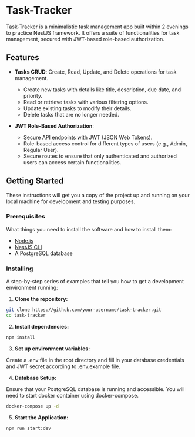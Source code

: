 # Task-Tracker

Task-Tracker is a minimalistic task management app built within 2 evenings to practice NestJS framework. It offers a suite of functionalities for task management, secured with JWT-based role-based authorization.

## Features

- **Tasks CRUD**: Create, Read, Update, and Delete operations for task management.

  - Create new tasks with details like title, description, due date, and priority.
  - Read or retrieve tasks with various filtering options.
  - Update existing tasks to modify their details.
  - Delete tasks that are no longer needed.

- **JWT Role-Based Authorization**:
  - Secure API endpoints with JWT (JSON Web Tokens).
  - Role-based access control for different types of users (e.g., Admin, Regular User).
  - Secure routes to ensure that only authenticated and authorized users can access certain functionalities.

## Getting Started

These instructions will get you a copy of the project up and running on your local machine for development and testing purposes.

### Prerequisites

What things you need to install the software and how to install them:

- [Node.js](https://nodejs.org/en/)
- [NestJS CLI](https://docs.nestjs.com/cli/overview)
- A PostgreSQL database

### Installing

A step-by-step series of examples that tell you how to get a development environment running:

1. **Clone the repository:**

```bash
git clone https://github.com/your-username/task-tracker.git
cd task-tracker
```

2. **Install dependencies:**

```bash
npm install
```

3. **Set up environment variables:**

Create a .env file in the root directory and fill in your database credentials and JWT secret according to .env.example file.

4. **Database Setup:**

Ensure that your PostgreSQL database is running and accessible. You will need to start docker container using docker-compose.

```bash
docker-compose up -d
```

5. **Start the Application:**

```bash
npm run start:dev
```
